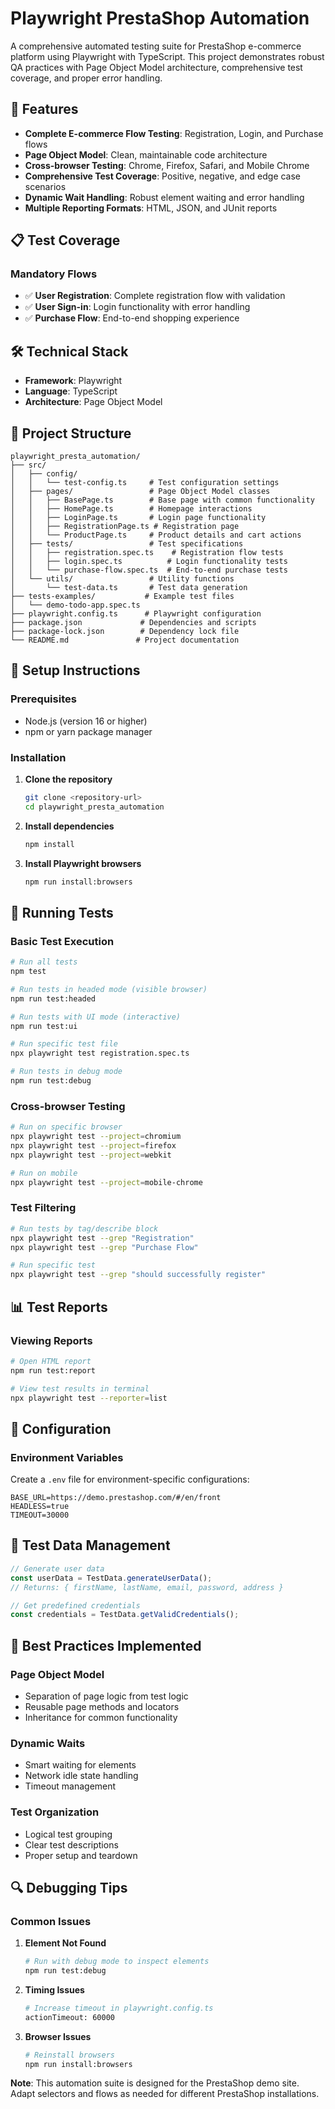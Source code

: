 # Playwright PrestaShop Automation

A comprehensive automated testing suite for PrestaShop e-commerce platform using Playwright with TypeScript. This project demonstrates robust QA practices with Page Object Model architecture, comprehensive test coverage, and proper error handling.

## 🚀 Features

- **Complete E-commerce Flow Testing**: Registration, Login, and Purchase flows
- **Page Object Model**: Clean, maintainable code architecture
- **Cross-browser Testing**: Chrome, Firefox, Safari, and Mobile Chrome
- **Comprehensive Test Coverage**: Positive, negative, and edge case scenarios
- **Dynamic Wait Handling**: Robust element waiting and error handling
- **Multiple Reporting Formats**: HTML, JSON, and JUnit reports

## 📋 Test Coverage

### Mandatory Flows
- ✅ **User Registration**: Complete registration flow with validation
- ✅ **User Sign-in**: Login functionality with error handling
- ✅ **Purchase Flow**: End-to-end shopping experience

## 🛠 Technical Stack

- **Framework**: Playwright
- **Language**: TypeScript
- **Architecture**: Page Object Model

## 📁 Project Structure

```
playwright_presta_automation/
├── src/
│   ├── config/
│   │   └── test-config.ts     # Test configuration settings
│   ├── pages/                 # Page Object Model classes
│   │   ├── BasePage.ts        # Base page with common functionality
│   │   ├── HomePage.ts        # Homepage interactions
│   │   ├── LoginPage.ts       # Login page functionality
│   │   ├── RegistrationPage.ts # Registration page
│   │   └── ProductPage.ts     # Product details and cart actions
│   ├── tests/                 # Test specifications
│   │   ├── registration.spec.ts    # Registration flow tests
│   │   ├── login.spec.ts          # Login functionality tests
│   │   └── purchase-flow.spec.ts  # End-to-end purchase tests
│   └── utils/                 # Utility functions
│       └── test-data.ts       # Test data generation
├── tests-examples/           # Example test files
│   └── demo-todo-app.spec.ts
├── playwright.config.ts      # Playwright configuration
├── package.json             # Dependencies and scripts
├── package-lock.json        # Dependency lock file
└── README.md               # Project documentation
```

## 🚀 Setup Instructions

### Prerequisites
- Node.js (version 16 or higher)
- npm or yarn package manager

### Installation

1. **Clone the repository**
   ```bash
   git clone <repository-url>
   cd playwright_presta_automation
   ```

2. **Install dependencies**
   ```bash
   npm install
   ```

3. **Install Playwright browsers**
   ```bash
   npm run install:browsers
   ```

## 🧪 Running Tests

### Basic Test Execution

```bash
# Run all tests
npm test

# Run tests in headed mode (visible browser)
npm run test:headed

# Run tests with UI mode (interactive)
npm run test:ui

# Run specific test file
npx playwright test registration.spec.ts

# Run tests in debug mode
npm run test:debug
```

### Cross-browser Testing

```bash
# Run on specific browser
npx playwright test --project=chromium
npx playwright test --project=firefox
npx playwright test --project=webkit

# Run on mobile
npx playwright test --project=mobile-chrome
```

### Test Filtering

```bash
# Run tests by tag/describe block
npx playwright test --grep "Registration"
npx playwright test --grep "Purchase Flow"

# Run specific test
npx playwright test --grep "should successfully register"
```

## 📊 Test Reports

### Viewing Reports

```bash
# Open HTML report
npm run test:report

# View test results in terminal
npx playwright test --reporter=list
```

## 🔧 Configuration

### Environment Variables

Create a `.env` file for environment-specific configurations:

```env
BASE_URL=https://demo.prestashop.com/#/en/front
HEADLESS=true
TIMEOUT=30000
```


## 📝 Test Data Management

```typescript
// Generate user data
const userData = TestData.generateUserData();
// Returns: { firstName, lastName, email, password, address }

// Get predefined credentials
const credentials = TestData.getValidCredentials();
```

## 🎯 Best Practices Implemented

### Page Object Model
- Separation of page logic from test logic
- Reusable page methods and locators
- Inheritance for common functionality

### Dynamic Waits
- Smart waiting for elements
- Network idle state handling
- Timeout management

### Test Organization
- Logical test grouping
- Clear test descriptions
- Proper setup and teardown

## 🔍 Debugging Tips

### Common Issues

1. **Element Not Found**
   ```bash
   # Run with debug mode to inspect elements
   npm run test:debug
   ```

2. **Timing Issues**
   ```bash
   # Increase timeout in playwright.config.ts
   actionTimeout: 60000
   ```

3. **Browser Issues**
   ```bash
   # Reinstall browsers
   npm run install:browsers
   ```

**Note**: This automation suite is designed for the PrestaShop demo site. Adapt selectors and flows as needed for different PrestaShop installations.
